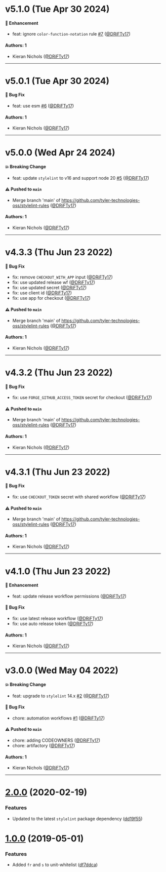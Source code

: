 # v5.1.0 (Tue Apr 30 2024)

#### 🚀 Enhancement

- feat: ignore `color-function-notation` rule [#7](https://github.com/tyler-technologies-oss/stylelint-rules/pull/7) ([@DRiFTy17](https://github.com/DRiFTy17))

#### Authors: 1

- Kieran Nichols ([@DRiFTy17](https://github.com/DRiFTy17))

---

# v5.0.1 (Tue Apr 30 2024)

#### 🐛 Bug Fix

- feat: use esm [#6](https://github.com/tyler-technologies-oss/stylelint-rules/pull/6) ([@DRiFTy17](https://github.com/DRiFTy17))

#### Authors: 1

- Kieran Nichols ([@DRiFTy17](https://github.com/DRiFTy17))

---

# v5.0.0 (Wed Apr 24 2024)

#### 💥 Breaking Change

- feat: update `stylelint` to v16 and support node 20 [#5](https://github.com/tyler-technologies-oss/stylelint-rules/pull/5) ([@DRiFTy17](https://github.com/DRiFTy17))

#### ⚠️ Pushed to `main`

- Merge branch 'main' of https://github.com/tyler-technologies-oss/stylelint-rules ([@DRiFTy17](https://github.com/DRiFTy17))

#### Authors: 1

- Kieran Nichols ([@DRiFTy17](https://github.com/DRiFTy17))

---

# v4.3.3 (Thu Jun 23 2022)

#### 🐛 Bug Fix

- fix: remove `CHECKOUT_WITH_APP` input ([@DRiFTy17](https://github.com/DRiFTy17))
- fix: use updated release wf ([@DRiFTy17](https://github.com/DRiFTy17))
- fix: use updated secret ([@DRiFTy17](https://github.com/DRiFTy17))
- fix: use client id ([@DRiFTy17](https://github.com/DRiFTy17))
- fix: use app for checkout ([@DRiFTy17](https://github.com/DRiFTy17))

#### ⚠️ Pushed to `main`

- Merge branch 'main' of https://github.com/tyler-technologies-oss/stylelint-rules ([@DRiFTy17](https://github.com/DRiFTy17))

#### Authors: 1

- Kieran Nichols ([@DRiFTy17](https://github.com/DRiFTy17))

---

# v4.3.2 (Thu Jun 23 2022)

#### 🐛 Bug Fix

- fix: use `FORGE_GITHUB_ACCESS_TOKEN` secret for checkout ([@DRiFTy17](https://github.com/DRiFTy17))

#### ⚠️ Pushed to `main`

- Merge branch 'main' of https://github.com/tyler-technologies-oss/stylelint-rules ([@DRiFTy17](https://github.com/DRiFTy17))

#### Authors: 1

- Kieran Nichols ([@DRiFTy17](https://github.com/DRiFTy17))

---

# v4.3.1 (Thu Jun 23 2022)

#### 🐛 Bug Fix

- fix: use `CHECKOUT_TOKEN` secret with shared workflow ([@DRiFTy17](https://github.com/DRiFTy17))

#### ⚠️ Pushed to `main`

- Merge branch 'main' of https://github.com/tyler-technologies-oss/stylelint-rules ([@DRiFTy17](https://github.com/DRiFTy17))

#### Authors: 1

- Kieran Nichols ([@DRiFTy17](https://github.com/DRiFTy17))

---

# v4.1.0 (Thu Jun 23 2022)

#### 🚀 Enhancement

- feat: update release workflow permissions ([@DRiFTy17](https://github.com/DRiFTy17))

#### 🐛 Bug Fix

- fix: use latest release workflow ([@DRiFTy17](https://github.com/DRiFTy17))
- fix: use auto release token ([@DRiFTy17](https://github.com/DRiFTy17))

#### Authors: 1

- Kieran Nichols ([@DRiFTy17](https://github.com/DRiFTy17))

---

# v3.0.0 (Wed May 04 2022)

#### 💥 Breaking Change

- feat: upgrade to `stylelint` 14.x [#2](https://github.com/tyler-technologies/stylelint-rules/pull/2) ([@DRiFTy17](https://github.com/DRiFTy17))

#### 🐛 Bug Fix

- chore: automation workflows [#1](https://github.com/tyler-technologies/stylelint-rules/pull/1) ([@DRiFTy17](https://github.com/DRiFTy17))

#### ⚠️ Pushed to `main`

- chore: adding CODEOWNERS ([@DRiFTy17](https://github.com/DRiFTy17))
- chore: artifactory ([@DRiFTy17](https://github.com/DRiFTy17))

#### Authors: 1

- Kieran Nichols ([@DRiFTy17](https://github.com/DRiFTy17))

---

# [2.0.0](https://bitbucket.tylertech.com/scm/twc/stylelint-rules/compare/v1.0.0...v2.0.0) (2020-02-19)


### Features

* Updated to the latest `stylelint` package dependency ([dd19f55](https://bitbucket.tylertech.com/scm/twc/stylelint-rules/commits/dd19f5519c76e97a25d4684d3518139df1cd2d64))



# [1.0.0](https://bitbucket.tylertech.com/scm/twc/stylelint-rules/compare/v0.1.1...v1.0.0) (2019-05-01)


### Features

* Added `fr` and `s` to unit-whitelist ([df7ddca](https://bitbucket.tylertech.com/scm/twc/stylelint-rules/commits/df7ddca))




